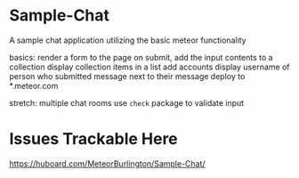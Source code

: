 # Sample-Chat
A sample chat application utilizing the basic meteor functionality


basics:
render a form to the page
on submit, add the input contents to a collection
display collection items in a list
add accounts
display username of person who submitted message next to their message
deploy to *.meteor.com

stretch:
multiple chat rooms
use `check` package to validate input



# Issues Trackable Here
https://huboard.com/MeteorBurlington/Sample-Chat/
